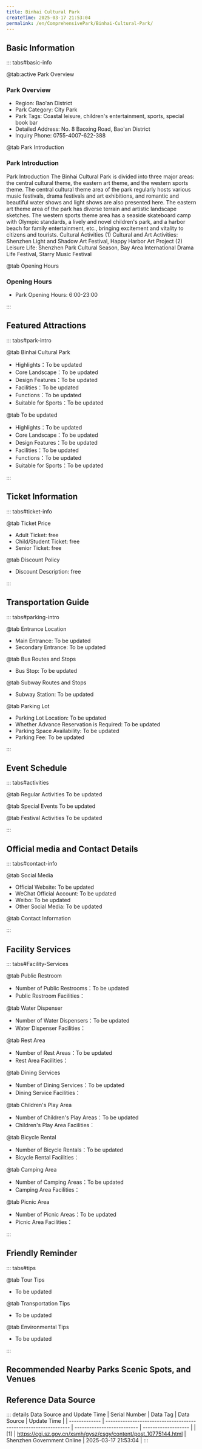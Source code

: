 ```yaml
---
title: Binhai Cultural Park
createTime: 2025-03-17 21:53:04
permalink: /en/ComprehensivePark/Binhai-Cultural-Park/
---
```



<script setup>
import ImageSwiper from '/.vuepress/theme/components/ImageSwiper.vue'
// 轮播图数据
const swiperItems = [
    {
                link: 'https://cgj.sz.gov.cn/img/4/4005/4005922/10775144.jpg',
                title: 'Binhai Cultural Park',
                description: '',
                author: 'Shenzhen Government Online',
                date: '2025/03/17'
                },
  {
                link: 'https://cgj.sz.gov.cn/img/4/4005/4005922/10775144.jpg',
                title: 'Binhai Cultural Park',
                description: '',
                author: 'Shenzhen Government Online',
                date: '2025/03/17'
                }
]
// 配置项
const swiperConfig = {
  height: 500,
  showInfo: true
}
</script>
<!-- 轮播图组件 -->
<ImageSwiper :items="swiperItems" :config="swiperConfig" />



## Basic Information

::: tabs#basic-info

@tab:active Park Overview
### Park Overview
- Region: Bao'an District
- Park Category: City Park
- Park Tags: Coastal leisure, children's entertainment, sports, special book bar
- Detailed Address: No. 8 Baoxing Road, Bao'an District
- Inquiry Phone: 0755-4007-622-388

@tab Park Introduction
### Park Introduction
 Park Introduction The Binhai Cultural Park is divided into three major areas: the central cultural theme, the eastern art theme, and the western sports theme. The central cultural theme area of the park regularly hosts various music festivals, drama festivals and art exhibitions, and romantic and beautiful water shows and light shows are also presented here. The eastern art theme area of the park has diverse terrain and artistic landscape sketches. The western sports theme area has a seaside skateboard camp with Olympic standards, a lively and novel children's park, and a harbor beach for family entertainment, etc., bringing excitement and vitality to citizens and tourists. Cultural Activities (1) Cultural and Art Activities: Shenzhen Light and Shadow Art Festival, Happy Harbor Art Project (2) Leisure Life: Shenzhen Park Cultural Season, Bay Area International Drama Life Festival, Starry Music Festival

@tab Opening Hours
### Opening Hours
- Park Opening Hours: 6:00-23:00

:::

## Featured Attractions

::: tabs#park-intro

@tab Binhai Cultural Park
<ImageCard
image="https://cgj.sz.gov.cn/images/index20230710_1.png"
    title="Binhai Cultural Park"
    description="The 'Light of the Bay Area'Ferris wheel is located at the easternmost end of the Happy Harbor project. It is the first imported all-sky-view revolving Ferris wheel in China and the tallest Ferris wheel in the sky above Shenzhen. The Ferris wheel is 128 meters high and has a total of 28 imported cabins. Each cabin can accommodate 25 people and it takes about 30 minutes to rotate once. The whole wheel adopts the world's first fin-shaped large frame. The shape is inspired by the fantasy of the ocean. It not only has an extremely wide field of vision, but also a perfect breakthrough in the direction of structure towards art. The Ferris wheel uses a passenger diversion system to reasonably configure the flow of people. As the Ferris wheel slowly rotates, tourists can take in the scenery of Qianhai. There are also customized exclusive cabin services to bring tourists a different high-altitude journey."
    date=""
    author="Shenzhen Government Online"
/>


- Highlights：To be updated
- Core Landscape：To be updated
- Design Features：To be updated
- Facilities：To be updated
- Functions：To be updated
- Suitable for Sports：To be updated

@tab To be updated
<ImageCard
image="https://cgj.sz.gov.cn/images/index20230710_1.png"
    title="Binhai Cultural Park"
    description="The 'Light of the Bay Area'Ferris wheel is located at the easternmost end of the Happy Harbor project. It is the first imported all-sky-view revolving Ferris wheel in China and the tallest Ferris wheel in the sky above Shenzhen. The Ferris wheel is 128 meters high and has a total of 28 imported cabins. Each cabin can accommodate 25 people and it takes about 30 minutes to rotate once. The whole wheel adopts the world's first fin-shaped large frame. The shape is inspired by the fantasy of the ocean. It not only has an extremely wide field of vision, but also a perfect breakthrough in the direction of structure towards art. The Ferris wheel uses a passenger diversion system to reasonably configure the flow of people. As the Ferris wheel slowly rotates, tourists can take in the scenery of Qianhai. There are also customized exclusive cabin services to bring tourists a different high-altitude journey."
    date=""
    author="Shenzhen Government Online"
/>


- Highlights：To be updated
- Core Landscape：To be updated
- Design Features：To be updated
- Facilities：To be updated
- Functions：To be updated
- Suitable for Sports：To be updated

:::

## Ticket Information

::: tabs#ticket-info

@tab Ticket Price
- Adult Ticket: free
- Child/Student Ticket: free
- Senior Ticket: free

@tab Discount Policy
- Discount Description: free

:::

## Transportation Guide

::: tabs#parking-intro

@tab Entrance Location
- Main Entrance: To be updated
- Secondary Entrance: To be updated

@tab Bus Routes and Stops
- Bus Stop: To be updated

@tab Subway Routes and Stops
- Subway Station: To be updated

@tab Parking Lot
- Parking Lot Location: To be updated
- Whether Advance Reservation is Required: To be updated
- Parking Space Availability: To be updated
- Parking Fee: To be updated

:::

## Event Schedule

::: tabs#activities

@tab Regular Activities
To be updated

@tab Special Events
To be updated

@tab Festival Activities
To be updated

:::

## Official media and Contact Details

::: tabs#contact-info

@tab Social Media
- Official Website: To be updated
- WeChat Official Account: To be updated
- Weibo: To be updated
- Other Social Media: To be updated

@tab Contact Information

:::

## Facility Services

::: tabs#Facility-Services

@tab Public Restroom
- Number of Public Restrooms：To be updated
- Public Restroom Facilities：

@tab Water Dispenser
- Number of Water Dispensers：To be updated
- Water Dispenser Facilities：

@tab Rest Area
- Number of Rest Areas：To be updated
- Rest Area Facilities：

@tab Dining Services
- Number of Dining Services：To be updated
- Dining Service Facilities：

@tab Children's Play Area
- Number of Children's Play Areas：To be updated
- Children's Play Area Facilities：

@tab Bicycle Rental
- Number of Bicycle Rentals：To be updated
- Bicycle Rental Facilities：

@tab Camping Area
- Number of Camping Areas：To be updated
- Camping Area Facilities：

@tab Picnic Area
- Number of Picnic Areas：To be updated
- Picnic Area Facilities：

:::

## Friendly Reminder

::: tabs#tips

@tab Tour Tips
- To be updated

@tab Transportation Tips
- To be updated

@tab Environmental Tips
- To be updated

:::

## Recommended Nearby Parks Scenic Spots, and Venues

<CardGrid>
  <ImageCard
        image="https://cgj.sz.gov.cn/img/4/4005/4005923/10775151.jpg"
        title="Low Carbon City Waterfront Park"
        description="The Low Carbon City Waterfront Park is located on the east side of the Low Carbon Forum Exhibition Center. It is an important supporting municipal park of Shenz"
        href="/en/SpecializedPark/WaterFrontPark/Low-Carbon-City-Waterfront-Park/"
        author="Shenzhen Government Online"
        date="2025/01/02"
      />
      <ImageCard
        image="https://cgj.sz.gov.cn/img/4/4005/4005923/10775151.jpg"
        title="Low Carbon City Waterfront Park"
        description="The Low Carbon City Waterfront Park is located on the east side of the Low Carbon Forum Exhibition Center. It is an important supporting municipal park of Shenz"
        href="/en/SpecializedPark/WaterFrontPark/Low-Carbon-City-Waterfront-Park/"
        author="Shenzhen Government Online"
        date="2025/01/02"
      />
    </CardGrid>


## Reference Data Source

::: details Data Source and Update Time
| Serial Number | Data Tag                                                        | Data Source                | Update Time         |
| ------------- | --------------------------------------------------------------- | -------------------------- | ------------------- |
| [1]           | https://cgj.sz.gov.cn/xsmh/gysz/csgy/content/post_10775144.html | Shenzhen Government Online | 2025-03-17 21:53:04 |
:::


